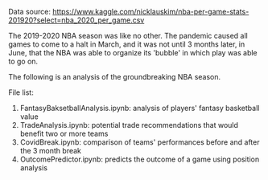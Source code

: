 Data source: https://www.kaggle.com/nicklauskim/nba-per-game-stats-201920?select=nba_2020_per_game.csv

The 2019-2020 NBA season was like no other. The pandemic caused all games to come to a halt in March, 
and it was not until 3 months later, in June, that the NBA was able to organize its 'bubble' in which
play was able to go on.

The following is an analysis of the groundbreaking NBA season.

File list:
1. FantasyBaksetballAnalysis.ipynb: analysis of players' fantasy basketball value
2. TradeAnalysis.ipynb: potential trade recommendations that would benefit two or more teams
3. CovidBreak.ipynb: comparison of teams' performances before and after the 3 month break
4. OutcomePredictor.ipynb: predicts the outcome of a game using position analysis

